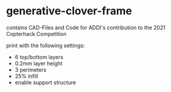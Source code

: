 # generative-clover-frame
contains CAD-Files and Code for ADDI's contribution to the 2021 Copterhack Competition

print with the following settings:
- 6 top/bottom layers
- 0.2mm layer height
- 3 perimeters
- 25% infill
- enable support structure
